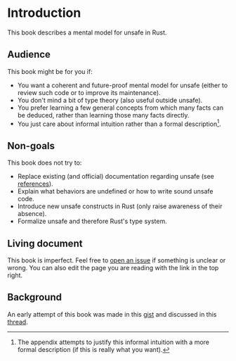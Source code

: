 # Introduction

This book describes a mental model for unsafe in Rust.

## Audience

This book might be for you if:
- You want a coherent and future-proof mental model for unsafe (either to review such code or to
  improve its maintenance).
- You don't mind a bit of type theory (also useful outside unsafe).
- You prefer learning a few general concepts from which many facts can be deduced, rather than
  learning those many facts directly.
- You just care about informal intuition rather than a formal description[^formal].

## Non-goals

This book does not try to:
- Replace existing (and official) documentation regarding unsafe (see [references]).
- Explain what behaviors are undefined or how to write sound unsafe code.
- Introduce new unsafe constructs in Rust (only raise awareness of their absence).
- Formalize unsafe and therefore Rust's type system.

## Living document

This book is imperfect. Feel free to [open an issue][new-issue] if something is unclear or wrong.
You can also edit the page you are reading with the link in the top right.

## Background

An early attempt of this book was made in this [gist][initial-gist] and discussed in this
[thread][internal-thread].

[^formal]: The appendix attempts to justify this informal intuition with a more formal description
    (if this is really what you want).

[initial-gist]: https://gist.github.com/ia0/820ab50d4c5f0f5e3aeb841cef8e6792
[internal-thread]: https://internals.rust-lang.org/t/simpler-mental-model-for-unsafe/20363
[new-issue]: https://github.com/ia0/unsafe-mental-model/issues/new
[references]: references.md
